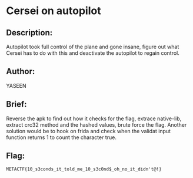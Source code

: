 # Cersei on autopilot

## Description: 
Autopilot took full control of the plane and gone insane, figure out what Cersei has to do with this and deactivate the autopilot to regain control.

## Author:
YASEEN

## Brief: 
Reverse the apk to find out how it checks for the flag, extrace native-lib, extract crc32 method and the hashed values, brute force the flag. Another solution would be to hook on frida and check when the validat input function returns 1 to count the character true. 

## Flag: 
`METACTF{10_s3conds_it_told_me_10_s3c0nd$_oh_no_it_didn't@!}`
